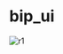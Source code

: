 # bip_ui

![r1](https://user-images.githubusercontent.com/34074484/83047458-139be380-a051-11ea-9396-92d36cb3f31e.png)<br>
